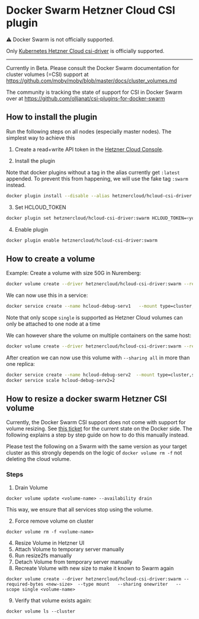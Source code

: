 # Docker Swarm Hetzner Cloud CSI plugin

⚠️ Docker Swarm is not officially supported.

Only [Kubernetes Hetzner Cloud csi-driver](./docs/kubernetes/README.md) is officially supported.

---

Currently in Beta. Please consult the Docker Swarm documentation
for cluster volumes (=CSI) support at <https://github.com/moby/moby/blob/master/docs/cluster_volumes.md>

The community is tracking the state of support for CSI in Docker Swarm over at <https://github.com/olljanat/csi-plugins-for-docker-swarm>

## How to install the plugin

Run the following steps on all nodes (especially master nodes).
The simplest way to achieve this

1. Create a read+write API token in the [Hetzner Cloud Console](https://console.hetzner.cloud/).

2. Install the plugin

Note that docker plugins without a tag in the alias currently get `:latest` appended. To prevent this from happening, we will use
the fake tag `:swarm` instead.

```bash
docker plugin install --disable --alias hetznercloud/hcloud-csi-driver:swarm --grant-all-permissions hetznercloud/hcloud-csi-driver:<version>-swarm
```

3. Set HCLOUD_TOKEN

```bash
docker plugin set hetznercloud/hcloud-csi-driver:swarm HCLOUD_TOKEN=<your token>
```

4. Enable plugin

```bash
docker plugin enable hetznercloud/hcloud-csi-driver:swarm
```

## How to create a volume

Example: Create a volume with size 50G in Nuremberg:

```bash
docker volume create --driver hetznercloud/hcloud-csi-driver:swarm --required-bytes 50G --type mount --sharing onewriter --scope single hcloud-debug1 --topology-required csi.hetzner.cloud/location=nbg1
```

We can now use this in a service:

```bash
docker service create --name hcloud-debug-serv1   --mount type=cluster,src=hcloud-debug1,dst=/srv/www   nginx:alpine
```

Note that only scope `single` is supported as Hetzner Cloud volumes can only be attached to one node at a time

We can however share the volume on multiple containers on the same host:

```bash
docker volume create --driver hetznercloud/hcloud-csi-driver:swarm --required-bytes 50G --type mount --sharing all --scope single hcloud-debug1 --topology-required csi.hetzner.cloud/location=nbg1
```

After creation we can now use this volume with `--sharing all` in more than one replica:

```bash
docker service create --name hcloud-debug-serv2  --mount type=cluster,src=hcloud-debug2,dst=/srv/www   nginx:alpine
docker service scale hcloud-debug-serv2=2
```

## How to resize a docker swarm Hetzner CSI volume

Currently, the Docker Swarm CSI support does not come with support for volume resizing. See [this ticket](https://github.com/moby/moby/issues/44985) for the current state on the Docker side.
The following explains a step by step guide on how to do this manually instead.

Please test the following on a Swarm with the same version as your target cluster
as this strongly depends on the logic of `docker volume rm -f` not deleting the cloud volume.

### Steps

1. Drain Volume

```
docker volume update <volume-name> --availability drain
```

This way, we ensure that all services stop using the volume.

2. Force remove volume on cluster

```
docker volume rm -f <volume-name>
```

4. Resize Volume in Hetzner UI
5. Attach Volume to temporary server manually
6. Run resize2fs manually
7. Detach Volume from temporary server manually
8. Recreate Volume with new size to make it known to Swarm again

```
docker volume create --driver hetznercloud/hcloud-csi-driver:swarm --required-bytes <new-size>  --type mount   --sharing onewriter   --scope single <volume-name>
```

9. Verify that volume exists again:

```
docker volume ls --cluster
```
